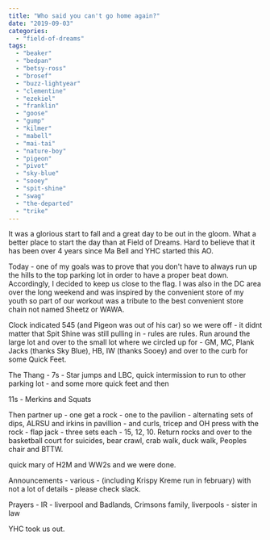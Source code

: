 ```yaml
---
title: "Who said you can't go home again?"
date: "2019-09-03"
categories: 
  - "field-of-dreams"
tags: 
  - "beaker"
  - "bedpan"
  - "betsy-ross"
  - "brosef"
  - "buzz-lightyear"
  - "clementine"
  - "ezekiel"
  - "franklin"
  - "goose"
  - "gump"
  - "kilmer"
  - "mabell"
  - "mai-tai"
  - "nature-boy"
  - "pigeon"
  - "pivot"
  - "sky-blue"
  - "sooey"
  - "spit-shine"
  - "swag"
  - "the-departed"
  - "trike"
---
```


It was a glorious start to fall and a great day to be out in the gloom. What a better place to start the day than at Field of Dreams. Hard to believe that it has been over 4 years since Ma Bell and YHC started this AO.

Today - one of my goals was to prove that you don't have to always run up the hills to the top parking lot in order to have a proper beat down. Accordingly, I decided to keep us close to the flag. I was also in the DC area over the long weekend and was inspired by the convenient store of my youth so part of our workout was a tribute to the best convenient store chain not named Sheetz or WAWA.

Clock indicated 545 (and Pigeon was out of his car) so we were off - it didnt matter that Spit Shine was still pulling in - rules are rules. Run around the large lot and over to the small lot where we circled up for - GM, MC, Plank Jacks (thanks Sky Blue), HB, IW (thanks Sooey) and over to the curb for some Quick Feet.

The Thang - 7s - Star jumps and LBC, quick intermission to run to other parking lot - and some more quick feet and then

11s - Merkins and Squats

Then partner up - one get a rock - one to the pavilion - alternating sets of dips, ALRSU and irkins in pavillion - and curls, tricep and OH press with the rock - flap jack - three sets each - 15, 12, 10. Return rocks and over to the basketball court for suicides, bear crawl, crab walk, duck walk, Peoples chair and BTTW.

quick mary of H2M and WW2s and we were done.

Announcements - various - (including Krispy Kreme run in february) with not a lot of details - please check slack.

Prayers - IR - liverpool and Badlands, Crimsons family, liverpools - sister in law

YHC took us out.

